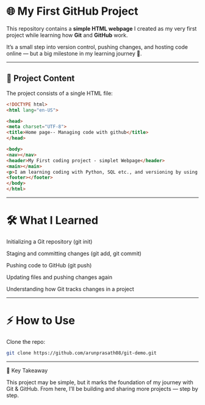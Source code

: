 # 🌐 My First GitHub Project

This repository contains a **simple HTML webpage** I created as my very first project while learning how **Git** and **GitHub** work.  

It’s a small step into version control, pushing changes, and hosting code online — but a big milestone in my learning journey 🚀.  

---

## 📄 Project Content

The project consists of a single HTML file:  

```html
<!DOCTYPE html>
<html lang="en-US">

<head>
<meta charset="UTF-8">
<title>Home page-- Managing code with github</title>
</head>

<body>
<nav></nav>
<header>My First coding project - simplet Webpage</header>
<main></main>
<p>I am learning coding with Python, SQL etc., and versioning by using git and hosting my code in github.</p>
<footer></footer>
</body>
</html>
```

---

# 🛠️ What I Learned

Initializing a Git repository (git init)

Staging and committing changes (git add, git commit)

Pushing code to GitHub (git push)

Updating files and pushing changes again

Understanding how Git tracks changes in a project

---

# ⚡ How to Use

Clone the repo:

```bash
git clone https://github.com/arunprasath08/git-demo.git
```

---

🌟 Key Takeaway

This project may be simple, but it marks the foundation of my journey with Git & GitHub. From here, I’ll be building and sharing more projects — step by step.
